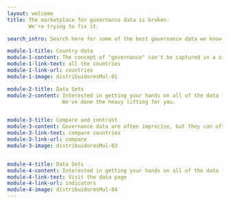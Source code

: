 ```yaml
---
layout: welcome
title: The marketplace for governance data is broken.
       We're trying to fix it.

search_intro: Search here for some of the best governance data we know of

module-1-title: Country data
module-1-content: The concept of "governance" can't be captured in a single number. But there are a number of high quality data sets assessing key components of a country's governance architecture. Find them here for your favorite country.
module-1-link-text: all the countries
module-1-link-url: countries
module-1-image: distribuidoresMul-01

module-2-title: Data Sets
module-2-content: Interested in getting your hands on all of the data from key governance data producers?
                  We've done the heavy lifting for you.


module-3-title: Compare and contrast
module-3-content: Governance data are often imprecise, but they can offer important insights when comparing countries to one another. Here's where to get started in viewing your favorites side by side.
module-3-link-text: compare countries
module-3-link-url: compare
module-3-image: distribuidoresMul-03


module-4-title: Data Sets
module-4-content: Interested in getting your hands on all of the data from key governance data producers? We've done the heavy lifting for you
module-4-link-text: Visit the data page
module-4-link-url: indicators
module-4-image: distribuidoresMul-04
---
```

